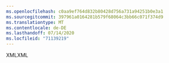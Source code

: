 ```yaml
---
ms.openlocfilehash: c0aa9ef764d832b80428d756a731a94251b0e3a1
ms.sourcegitcommit: 397961a0164281b579f68064c3bb66c071f374d9
ms.translationtype: MT
ms.contentlocale: de-DE
ms.lasthandoff: 07/14/2020
ms.locfileid: "71139219"
---
```

<span data-ttu-id="91c88-101">XML</span><span class="sxs-lookup"><span data-stu-id="91c88-101">XML</span></span>